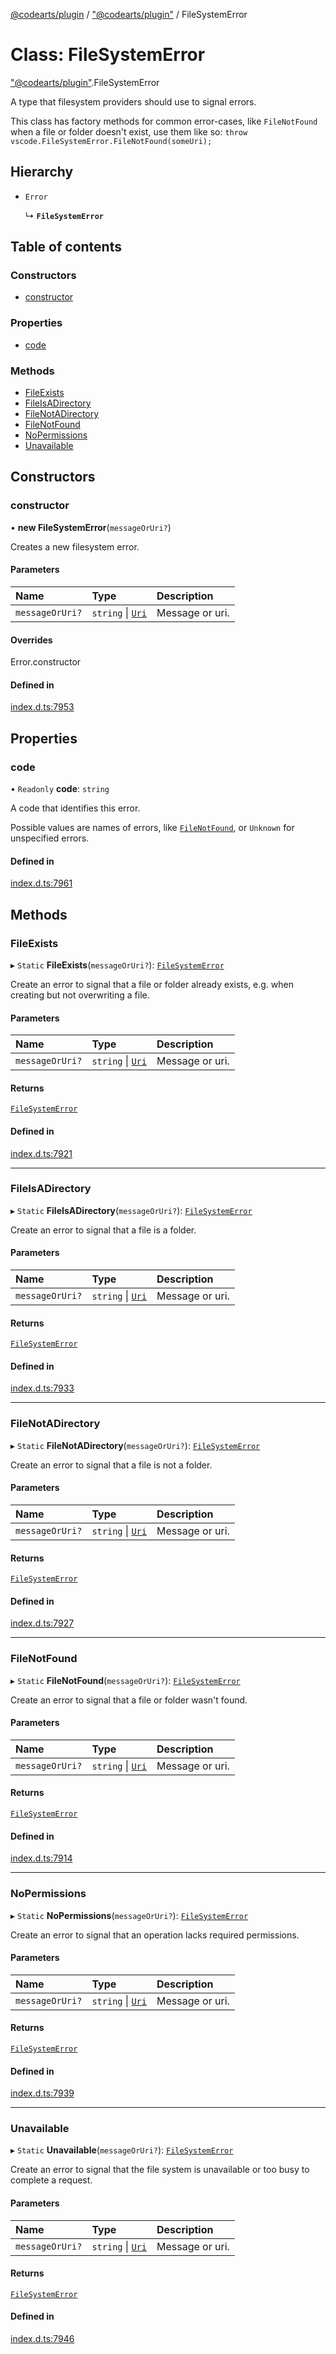 [@codearts/plugin](../README.md) / ["@codearts/plugin"](../modules/_codearts_plugin_.md) / FileSystemError

# Class: FileSystemError

["@codearts/plugin"](../modules/_codearts_plugin_.md).FileSystemError

A type that filesystem providers should use to signal errors.

This class has factory methods for common error-cases, like `FileNotFound` when
a file or folder doesn't exist, use them like so: `throw vscode.FileSystemError.FileNotFound(someUri);`

## Hierarchy

- `Error`

  ↳ **`FileSystemError`**

## Table of contents

### Constructors

- [constructor](codearts_plugin_.FileSystemError.md#constructor)

### Properties

- [code](codearts_plugin_.FileSystemError.md#code)

### Methods

- [FileExists](codearts_plugin_.FileSystemError.md#fileexists)
- [FileIsADirectory](codearts_plugin_.FileSystemError.md#fileisadirectory)
- [FileNotADirectory](codearts_plugin_.FileSystemError.md#filenotadirectory)
- [FileNotFound](codearts_plugin_.FileSystemError.md#filenotfound)
- [NoPermissions](codearts_plugin_.FileSystemError.md#nopermissions)
- [Unavailable](codearts_plugin_.FileSystemError.md#unavailable)

## Constructors

### constructor

• **new FileSystemError**(`messageOrUri?`)

Creates a new filesystem error.

#### Parameters

| Name | Type | Description |
| :------ | :------ | :------ |
| `messageOrUri?` | `string` \| [`Uri`](codearts_plugin_.Uri.md) | Message or uri. |

#### Overrides

Error.constructor

#### Defined in

[index.d.ts:7953](https://github.com/shuyaqian/cloudide-plugin-api/blob/5b69219/index.d.ts#L7953)

## Properties

### code

• `Readonly` **code**: `string`

A code that identifies this error.

Possible values are names of errors, like [`FileNotFound`](codearts_plugin_.FileSystemError.md#filenotfound),
or `Unknown` for unspecified errors.

#### Defined in

[index.d.ts:7961](https://github.com/shuyaqian/cloudide-plugin-api/blob/5b69219/index.d.ts#L7961)

## Methods

### FileExists

▸ `Static` **FileExists**(`messageOrUri?`): [`FileSystemError`](codearts_plugin_.FileSystemError.md)

Create an error to signal that a file or folder already exists, e.g. when
creating but not overwriting a file.

#### Parameters

| Name | Type | Description |
| :------ | :------ | :------ |
| `messageOrUri?` | `string` \| [`Uri`](codearts_plugin_.Uri.md) | Message or uri. |

#### Returns

[`FileSystemError`](codearts_plugin_.FileSystemError.md)

#### Defined in

[index.d.ts:7921](https://github.com/shuyaqian/cloudide-plugin-api/blob/5b69219/index.d.ts#L7921)

___

### FileIsADirectory

▸ `Static` **FileIsADirectory**(`messageOrUri?`): [`FileSystemError`](codearts_plugin_.FileSystemError.md)

Create an error to signal that a file is a folder.

#### Parameters

| Name | Type | Description |
| :------ | :------ | :------ |
| `messageOrUri?` | `string` \| [`Uri`](codearts_plugin_.Uri.md) | Message or uri. |

#### Returns

[`FileSystemError`](codearts_plugin_.FileSystemError.md)

#### Defined in

[index.d.ts:7933](https://github.com/shuyaqian/cloudide-plugin-api/blob/5b69219/index.d.ts#L7933)

___

### FileNotADirectory

▸ `Static` **FileNotADirectory**(`messageOrUri?`): [`FileSystemError`](codearts_plugin_.FileSystemError.md)

Create an error to signal that a file is not a folder.

#### Parameters

| Name | Type | Description |
| :------ | :------ | :------ |
| `messageOrUri?` | `string` \| [`Uri`](codearts_plugin_.Uri.md) | Message or uri. |

#### Returns

[`FileSystemError`](codearts_plugin_.FileSystemError.md)

#### Defined in

[index.d.ts:7927](https://github.com/shuyaqian/cloudide-plugin-api/blob/5b69219/index.d.ts#L7927)

___

### FileNotFound

▸ `Static` **FileNotFound**(`messageOrUri?`): [`FileSystemError`](codearts_plugin_.FileSystemError.md)

Create an error to signal that a file or folder wasn't found.

#### Parameters

| Name | Type | Description |
| :------ | :------ | :------ |
| `messageOrUri?` | `string` \| [`Uri`](codearts_plugin_.Uri.md) | Message or uri. |

#### Returns

[`FileSystemError`](codearts_plugin_.FileSystemError.md)

#### Defined in

[index.d.ts:7914](https://github.com/shuyaqian/cloudide-plugin-api/blob/5b69219/index.d.ts#L7914)

___

### NoPermissions

▸ `Static` **NoPermissions**(`messageOrUri?`): [`FileSystemError`](codearts_plugin_.FileSystemError.md)

Create an error to signal that an operation lacks required permissions.

#### Parameters

| Name | Type | Description |
| :------ | :------ | :------ |
| `messageOrUri?` | `string` \| [`Uri`](codearts_plugin_.Uri.md) | Message or uri. |

#### Returns

[`FileSystemError`](codearts_plugin_.FileSystemError.md)

#### Defined in

[index.d.ts:7939](https://github.com/shuyaqian/cloudide-plugin-api/blob/5b69219/index.d.ts#L7939)

___

### Unavailable

▸ `Static` **Unavailable**(`messageOrUri?`): [`FileSystemError`](codearts_plugin_.FileSystemError.md)

Create an error to signal that the file system is unavailable or too busy to
complete a request.

#### Parameters

| Name | Type | Description |
| :------ | :------ | :------ |
| `messageOrUri?` | `string` \| [`Uri`](codearts_plugin_.Uri.md) | Message or uri. |

#### Returns

[`FileSystemError`](codearts_plugin_.FileSystemError.md)

#### Defined in

[index.d.ts:7946](https://github.com/shuyaqian/cloudide-plugin-api/blob/5b69219/index.d.ts#L7946)
